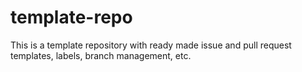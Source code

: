 # template-repo
This is a template repository with ready made issue and pull request templates, labels, branch management, etc.
